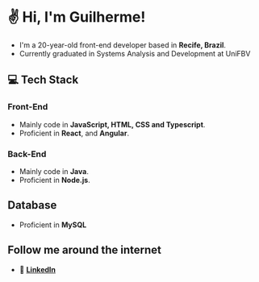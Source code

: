 # ✌ Hi, I'm Guilherme!

- I'm a 20-year-old front-end developer based in **Recife, Brazil**.
- Currently graduated in Systems Analysis and Development at UniFBV

## 💻 Tech Stack

### Front-End
- Mainly code in **JavaScript, HTML, CSS and Typescript**.
- Proficient in **React**, and **Angular**.

### Back-End
- Mainly code in **Java**.
- Proficient in **Node.js**.

## Database
- Proficient in **MySQL** 

## Follow me around the internet
- 💼 **[LinkedIn](https://www.linkedin.com/in/guilherme-mendes-ferreira/)**
